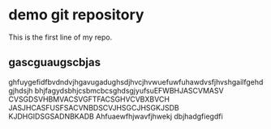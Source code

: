 # demo git repository 

This is the first line of my repo.

## gascguaugscbjas

ghfuygefidfbvdndvjhgavugadughsdjhvcjhvwuefuwfuhawdvsfjhvshgailfgehdgjhdsjh
bhjfagydsbhjcsbmcbcsghdsgjyufsuEFWBHJASCVMASV CVSGDSVHBMVACSVGFTFACSGHVCVBXBVCH
JASJHCASFUSFSACVNBDSCVJHSGCJHSGKJSDB
KJDHGIDSGSADNBKADB
Ahfuaewfhjwavfjhwekj
dbjhadgfiegdfi